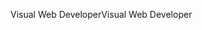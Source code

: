<span data-ttu-id="ebe54-101">Visual Web Developer</span><span class="sxs-lookup"><span data-stu-id="ebe54-101">Visual Web Developer</span></span>